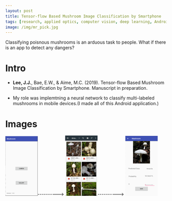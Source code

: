 ```yaml
---
layout: post
title: Tensor-flow Based Mushroom Image Classification by Smartphone
tags: [research, applied optics, computer vision, deep learning, Android]
image: /img/mr_pick.jpg
---
```


Classifying poisnous mushrooms is an arduous task to people. What if there is an app to detect any dangers?

# Intro
* __Lee, J.J.__, Bae, E.W., & Aime, M.C. (2019). 
Tensor-flow Based Mushroom Image Classification by Smartphone. Manuscript in preparation.


* My role was implemtning a neural network to classify multi-labeled mushrooms in mobile devices.(I made all of this Android application.)



# Images

<img src="/img/mr_menu.png" width="20%" height="30%" title="First Menu" alt="First Menu"/>---------->
<img src="/img/mr_pick.jpg" width="20%" height="30%" title="Choosing a mushroom img from Gallery" alt="Choosing a mushroom img from Gallery"/>---------->
<img src="/img/mr_result.png" width="20%" height="30%" title="Here is the prediction" alt="Here is the prediction"/>







